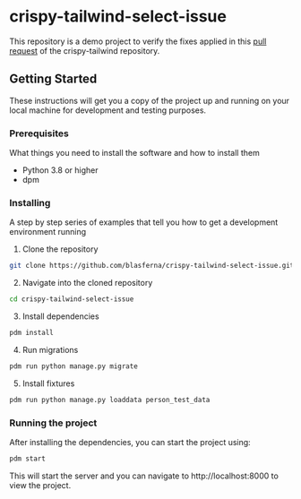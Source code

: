 # crispy-tailwind-select-issue

This repository is a demo project to verify the fixes applied in this [pull request](https://github.com/django-crispy-forms/crispy-tailwind/pull/150) of the crispy-tailwind repository.

## Getting Started

These instructions will get you a copy of the project up and running on your local machine for development and testing purposes.

### Prerequisites

What things you need to install the software and how to install them

- Python 3.8 or higher
- dpm

### Installing

A step by step series of examples that tell you how to get a development environment running

1. Clone the repository

```bash
git clone https://github.com/blasferna/crispy-tailwind-select-issue.git
```

2. Navigate into the cloned repository

```bash
cd crispy-tailwind-select-issue
```

3. Install dependencies

```bash
pdm install
```

4. Run migrations

```bash
pdm run python manage.py migrate
```

5. Install fixtures

```bash
pdm run python manage.py loaddata person_test_data
```

### Running the project

After installing the dependencies, you can start the project using:

```bash	
pdm start
```

This will start the server and you can navigate to http://localhost:8000 to view the project.
